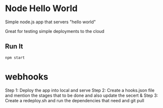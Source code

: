 # Node Hello World

Simple node.js app that servers "hello world"

Great for testing simple deployments to the cloud

## Run It

`npm start`
# webhooks


Step 1: Deploy the app into local and serve
Step 2: Create a hooks.json file and mention the stages that to be done and also update the secert & 
Step 3: Create a redeploy.sh and run the dependencies that need and git pull
